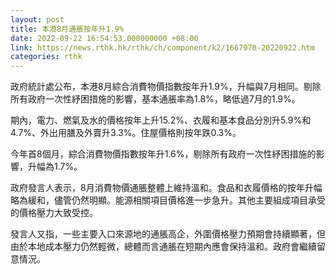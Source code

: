 ```yaml
---
layout: post
title: 本港8月通脹按年升1.9%
date: 2022-09-22 16:54:53.000000000 +08:00
link: https://news.rthk.hk/rthk/ch/component/k2/1667970-20220922.htm
categories: rthk
---
```


政府統計處公布，本港8月綜合消費物價指數按年升1.9%，升幅與7月相同。剔除所有政府一次性紓困措施的影響，基本通脹率為1.8%，略低過7月的1.9%。

期內，電力、燃氣及水的價格按年上升15.2%、衣履和基本食品分別升5.9%和4.7%、外出用膳及外賣升3.3%。住屋價格則按年跌0.3%。

今年首8個月，綜合消費物價指數按年升1.6%，剔除所有政府一次性紓困措施的影響，升幅為1.7%。

政府發言人表示，8月消費物價通脹整體上維持溫和。食品和衣履價格的按年升幅略為緩和，儘管仍然明顯。能源相關項目價格進一步急升。其他主要組成項目承受的價格壓力大致受控。

發言人又指，一些主要入口來源地的通脹高企，外圍價格壓力預期會持續顯著，但由於本地成本壓力仍然輕微，總體而言通脹在短期內應會保持溫和。政府會繼續留意情況。
